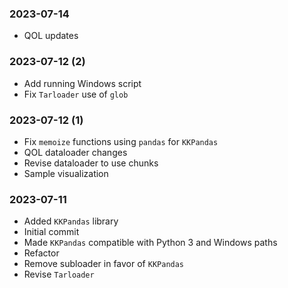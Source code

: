 ### 2023-07-14
- QOL updates

### 2023-07-12 (2)
- Add running Windows script
- Fix `Tarloader` use of `glob`

### 2023-07-12 (1)
- Fix `memoize` functions using `pandas` for `KKPandas`
- QOL dataloader changes
- Revise dataloader to use chunks
- Sample visualization

### 2023-07-11
- Added `KKPandas` library
- Initial commit
- Made `KKPandas` compatible with Python 3 and Windows paths
- Refactor
- Remove subloader in favor of `KKPandas`
- Revise `Tarloader`
